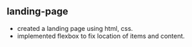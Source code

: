 
## landing-page

- created a landing page using html, css.
- implemented flexbox to fix location of items and content.